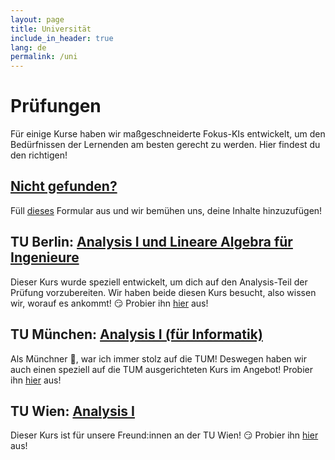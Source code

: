 ```yaml
---
layout: page
title: Universität
include_in_header: true
lang: de
permalink: /uni
---
```


# Prüfungen
Für einige Kurse haben wir maßgeschneiderte Fokus-KIs entwickelt, um den Bedürfnissen der Lernenden am besten gerecht zu werden. Hier findest du den richtigen!

## [Nicht gefunden?](https://forms.gle/Lt5qTWv1cWdAdk2n7)
Füll [dieses](https://forms.gle/Lt5qTWv1cWdAdk2n7) Formular aus und wir bemühen uns, deine Inhalte hinzuzufügen!

## TU Berlin: [Analysis I und Lineare Algebra für Ingenieure](https://app.sophiaedulabs.com/focusai/calc_tub)
Dieser Kurs wurde speziell entwickelt, um dich auf den Analysis-Teil der Prüfung vorzubereiten. Wir haben beide diesen Kurs besucht, also wissen wir, worauf es ankommt! 😏
Probier ihn [hier](https://app.sophiaedulabs.com/focusai/calc_tub) aus!

## TU München: [Analysis I (für Informatik)](https://app.sophiaedulabs.com/focusai/calc_tum)
Als Münchner 🥨, war ich immer stolz auf die TUM! Deswegen haben wir auch einen speziell auf die TUM ausgerichteten Kurs im Angebot!
Probier ihn [hier](https://app.sophiaedulabs.com/focusai/calc_tum) aus!

## TU Wien: [Analysis I](https://app.sophiaedulabs.com/focusai/calc_tuw)
Dieser Kurs ist für unsere Freund:innen an der TU Wien! 😏
Probier ihn [hier](https://app.sophiaedulabs.com/focusai/calc_tuw) aus!



<br>